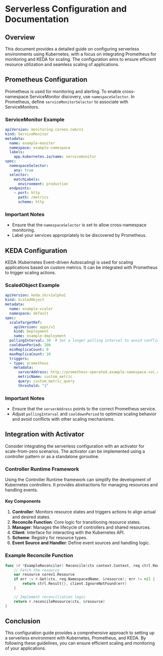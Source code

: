 # Serverless Configuration and Documentation

## Overview

This document provides a detailed guide on configuring serverless environments using Kubernetes, with a focus on integrating Prometheus for monitoring and KEDA for scaling. The configuration aims to ensure efficient resource utilization and seamless scaling of applications.

## Prometheus Configuration

Prometheus is used for monitoring and alerting. To enable cross-namespace ServiceMonitor discovery, use `namespaceSelector`. In Prometheus, define `serviceMonitorSelector` to associate with ServiceMonitors.

### ServiceMonitor Example

```yaml
apiVersion: monitoring.coreos.com/v1
kind: ServiceMonitor
metadata:
  name: example-monitor
  namespace: example-namespace
  labels:
    app.kubernetes.io/name: servicemonitor
spec:
  namespaceSelector:
    any: true
  selector:
    matchLabels:
      environment: production
  endpoints:
    - port: http
      path: /metrics
      scheme: http
```

### Important Notes

- Ensure that the `namespaceSelector` is set to allow cross-namespace monitoring.
- Label your services appropriately to be discovered by Prometheus.

## KEDA Configuration

KEDA (Kubernetes Event-driven Autoscaling) is used for scaling applications based on custom metrics. It can be integrated with Prometheus to trigger scaling actions.

### ScaledObject Example

```yaml
apiVersion: keda.sh/v1alpha1
kind: ScaledObject
metadata:
  name: example-scaler
  namespace: default
spec:
  scaleTargetRef:
    apiVersion: apps/v1
    kind: Deployment
    name: example-deployment
  pollingInterval: 30  # Set a longer polling interval to avoid conflicts
  cooldownPeriod: 300
  minReplicaCount: 0
  maxReplicaCount: 10
  triggers:
  - type: prometheus
    metadata:
      serverAddress: http://prometheus-operated.example-namespace.svc.cluster.local:9090
      metricName: custom_metric
      query: custom_metric_query
      threshold: "1"
```

### Important Notes

- Ensure that the `serverAddress` points to the correct Prometheus service.
- Adjust `pollingInterval` and `cooldownPeriod` to optimize scaling behavior and avoid conflicts with other scaling mechanisms.

## Integration with Activator

Consider integrating the serverless configuration with an activator for scale-from-zero scenarios. The activator can be implemented using a controller pattern or as a standalone goroutine.

### Controller Runtime Framework

Using the Controller Runtime framework can simplify the development of Kubernetes controllers. It provides abstractions for managing resources and handling events.

#### Key Components

1. **Controller**: Monitors resource states and triggers actions to align actual and desired states.
2. **Reconcile Function**: Core logic for transitioning resource states.
3. **Manager**: Manages the lifecycle of controllers and shared resources.
4. **Client**: Interface for interacting with the Kubernetes API.
5. **Scheme**: Registry for resource types.
6. **Event Source and Handler**: Define event sources and handling logic.

### Example Reconcile Function

```go
func (r *ExampleReconciler) Reconcile(ctx context.Context, req ctrl.Request) (ctrl.Result, error) {
    // Fetch the resource
    var resource corev1.Resource
    if err := r.Get(ctx, req.NamespacedName, &resource); err != nil {
        return ctrl.Result{}, client.IgnoreNotFound(err)
    }

    // Implement reconciliation logic
    return r.reconcileResource(ctx, &resource)
}
```

## Conclusion

This configuration guide provides a comprehensive approach to setting up a serverless environment with Kubernetes, Prometheus, and KEDA. By following these guidelines, you can ensure efficient scaling and monitoring of your applications.